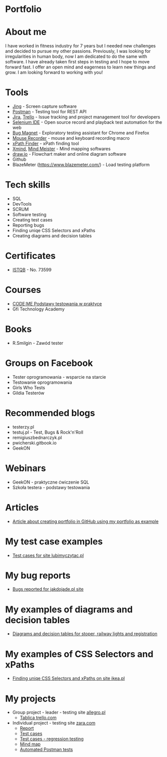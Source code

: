 # Portfolio
# About me
I have worked in fitness industry for 7 years but I needed new challenges and decided to pursue my other passions. Previously, I was looking for irregularities in human body, now I am dedicated to do the same with software. I have already taken first steps in testing and I hope to move forward fast. I offer an open mind and eagerness to learn new things and grow. I am looking forward to working with you!
# Tools
  - [Jing](https://www.techsmith.com/jing-tool.html) - Screen capture software
  - [Postman](https://www.postman.com/) - Testing tool for REST API
  - [Jira](https://www.atlassian.com/software/jira0), [Trello](https://trello.com/) - Issue tracking and project management tool for developers
  - [Selenium IDE](https://chrome.google.com/webstore/detail/selenium-ide/mooikfkahbdckldjjndioackbalphokd) - Open source record and playback test automation for the web
  - [Bug Magnet](https://chrome.google.com/webstore/detail/bug-magnet/efhedldbjahpgjcneebmbolkalbhckfi?hl=pl) - Exploratory testing assistant for Chrome and Firefox
  - [Mouse Recorder](https://www.mouserecorder.com/) - mouse and keyboard recording macro
  - [xPath Finder](https://chrome.google.com/webstore/detail/xpath-finder/ihnknokegkbpmofmafnkoadfjkhlogph) - xPath finding tool
  - [Xmind](https://www.xmind.net/), [Mind Meister](https://www.mindmeister.com/) - Mind mapping softwares
  - [draw.io](https://app.diagrams.net/) - Flowchart maker and online diagram software
  - Github
  - BlazeMeter (https://www.blazemeter.com/) - Load testing platform
# Tech skills
  - SQL
  - DevTools
  - SCRUM
  - Software testing
  - Creating test cases
  - Reporting bugs
  - Finding uniqe CSS Selectors and xPaths
  - Creating diagrams and decision tables
# Certificates
  - [ISTQB](https://www.gasq.org/en/certification/check-a-certificate.html) - No. 73599
# Courses
  - [CODE:ME Podstawy testowania w praktyce](https://codeme.pl/testowanie-poznan/)
  - Gfi Technology Academy
# Books
  - R.Smilgin - Zawód tester
# Groups on Facebook
  - Tester oprogramowania - wsparcie na starcie
  - Testowanie oprogramowania
  - Girls Who Tests
  - Gildia Testerów
# Recommended blogs
  - testerzy.pl
  - testuj.pl - Test, Bugs & Rock'n'Roll
  - remigiuszbednarczyk.pl
  - pwicherski.gitbook.io
  - GeekON
# Webinars
  - GeekON - praktyczne ćwiczenie SQL
  - Szkoła testera - podstawy testowania
# Articles
  - [Article about creating portfolio in GitHub using my portfolio as example](https://remigiuszbednarczyk.pl/portfolio-testera?fbclid=IwAR2jX5Kqys6g0o9xi0qkzqhDKy3p0hIHajaN8dO6NFyh5w1NwMnlQrq8-aQ)
# My test case examples
  - [Test cases for site lubimyczytac.pl](https://drive.google.com/file/d/1D0U3e0dmMuxV9BhgH6o3SbcsDLrxSCTp/view)
# My bug reports
  - [Bugs reported for jakdojade.pl site](https://drive.google.com/file/d/1sT9iaFAbBvyUNfqiVNUetuxjsRdTjKRV/view)
# My examples of diagrams and decision tables
  - [Diagrams and decision tables for stoper, railway lights and registration](https://drive.google.com/file/d/1jDg-xa5rFRCqwA4Cl1hcMg7UcEmo09Ky/view)
# My examples of CSS Selectors and xPaths
  - [Finding uniqe CSS Selectors and xPaths on site ikea.pl](https://drive.google.com/file/d/1lmKfiTYA3y2gaFRNU5nNoFZy0evKpy3a/view)
# My projects
  - Group project - leader - testing site [allegro.pl](https://allegro.pl/)
     - [Tablica trello.com](https://trello.com/b/fZE6cidI/allegropl)
  - Individual project - testing site [zara.com](https://www.zara.com/pl/)
     - [Report](https://drive.google.com/file/d/1AlygpsNK0Og1H7g8RRQjQs1e9LRotXYw/view)
     - [Test cases](https://drive.google.com/file/d/1Uq7kXvy8JQsqhCOky5Yaqh4KbcbLyH9x/view)
     - [Test cases - regression testing](https://drive.google.com/file/d/1R5v7_HHsPG_CWcFRJJl0OmJ2qRvBJSNE/view)
     - [Mind map](https://drive.google.com/file/d/1K8TamEa_IVchmcMzCX_bHoO0gVo22cym/view)
     - [Automated Postman tests](https://drive.google.com/file/d/15kAl0pI02FJYXOYu_KyIKN2XcvBK3Cmm/view)
      

